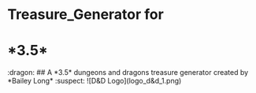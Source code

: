 
<h1 align: center;> Treasure_Generator for </h1> <h1 text-style: italic;>*3.5*</h1> :dragon:
## A *3.5* dungeons and dragons treasure generator created by *Bailey Long* :suspect:
![D&D Logo](logo_d&d_1.png)